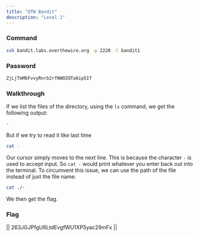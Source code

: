 ```yaml
---
title: "OTW Bandit"
description: "Level 1"
---
```


### Command

```bash
ssh bandit.labs.overthewire.org -p 2220 -l bandit1
```

### Password

```bash
ZjLjTmM6FvvyRnrb2rfNWOZOTa6ip5If
```

### Walkthrough

If we list the files of the directory, using the `ls` command, we get the following output:

```bash
-
```

But if we try to read it like last time

```bash
cat -
```

Our cursor simply moves to the next line. This is because the character `-` is used to accept input. So `cat -` would print whatever you enter back out into the terminal. To circumvent this issue, we can use the path of the file instead of just the file name.

```bash
cat ./-
```

We then get the flag.

### Flag

||  263JGJPfgU6LtdEvgfWU1XP5yac29mFx  ||